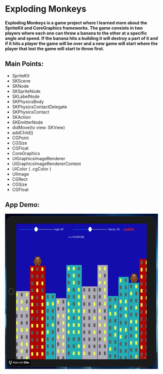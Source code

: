 # Exploding Monkeys

#### Exploding Monkeys is a game project where I learned more about the SpriteKit and CoreGraphics frameworks. The game consists in two players where each one can throw a banana to the other at a specific angle and speed. If the banana hits a building it will destroy a part of it and if it hits a player the game will be over and a new game will start where the player that lost the game will start to throw first.


## Main Points:

* SpriteKit
* SKScene
* SKNode
* SKSpriteNode
* SKLabelNode
* SKPhysicsBody
* SKPhysicsContactDelegate
* SKPhysicsContact
* SKAction
* SKEmitterNode
* didMove(to view: SKView)
* addChild()
* CGPoint
* CGSize
* CGFloat
* CoreGraphics
* UIGraphicsImageRenderer
* UIGraphicsImageRendererContext
* UIColor ( .cgColor )
* UIImage
* CGRect
* CGSize
* CGFloat


## App Demo:

<img src="demo.gif?raw=true" width="695px" height="510">
